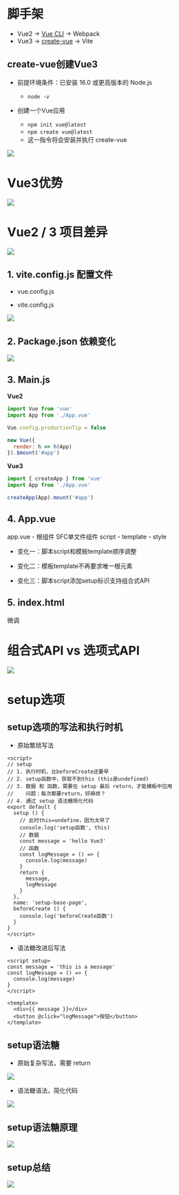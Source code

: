 



# 脚手架

* Vue2  -> [Vue CLI](https://cli.vuejs.org/zh/#%E8%B5%B7%E6%AD%A5) -> Webpack
* Vue3 -> [create-vue](https://cn.vuejs.org/guide/scaling-up/tooling.html#project-scaffolding)  -> Vite



## create-vue创建Vue3

* 前提环境条件：已安装 16.0 或更高版本的 Node.js
    * `node -v`

* 创建一个Vue应用
    * `npm init vue@latest`
    * `npm create vue@latest`
    * 这一指令将会安装并执行 create-vue

![](images/05.png)



# Vue3优势

![](images/01.png)



# Vue2 / 3 项目差异

![](images/03.png)

## 1. vite.config.js 配置文件

* vue.config.js

* vite.config.js

![](images/02.png)



## 2. Package.json 依赖变化

![](images/04.png)



## 3. Main.js

**Vue2**

```js
import Vue from 'vue'
import App from './App.vue'

Vue.config.productionTip = false

new Vue({
  render: h => h(App)
}).$mount('#app')
```

**Vue3**

```js
import { createApp } from 'vue'
import App from './App.vue'

createApp(App).mount('#app')
```



## 4. App.vue

app.vue - 根组件 SFC单文件组件 script - template - style 

* 变化一：脚本script和模板template顺序调整 

* 变化二：模板template不再要求唯一根元素 

* 变化三：脚本script添加setup标识支持组合式API 



## 5. index.html

微调



# 组合式API vs 选项式API

![](images/06.png)



# setup选项

## setup选项的写法和执行时机 

* 原始繁琐写法

```vue
<script>
// setup
// 1. 执行时机，比beforeCreate还要早
// 2. setup函数中，获取不到this (this是undefined)
// 3. 数据 和 函数，需要在 setup 最后 return，才能模板中应用
//    问题：每次都要return，好麻烦？
// 4. 通过 setup 语法糖简化代码
export default {
  setup () {
    // 此时this=undefine，因为太早了
    console.log('setup函数', this)
    // 数据
    const message = 'hello Vue3'
    // 函数
    const logMessage = () => {
      console.log(message)
    }
    return {
      message,
      logMessage
    }
  },
  name: 'setup-base-page',
  beforeCreate () {
    console.log('beforeCreate函数')
  }
}
</script>
```



* 语法糖改进后写法

```vue
<script setup>
const message = 'this is a message'
const logMessage = () => {
  console.log(message)
}
</script>

<template>
  <div>{{ message }}</div>
  <button @click="logMessage">按钮</button>
</template>
```



## setup语法糖

* 原始复杂写法，需要 return

![](images/07.png)



* 语法糖语法，简化代码

![](images/08.png)



## setup语法糖原理

![](images/09.png)



## setup总结

![](images/10.png)



















